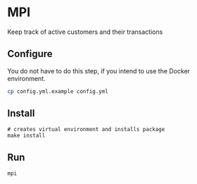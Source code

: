 # MPI
Keep track of active customers and their transactions

## Configure
You do not have to do this step, if you intend to use the Docker environment.
```bash
cp config.yml.example config.yml 
```

## Install
```
# creates virtual environment and installs package
make install
```

## Run
```
mpi
```